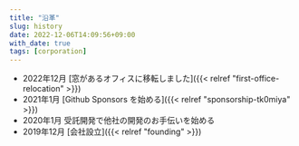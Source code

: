 ```yaml
---
title: "沿革"
slug: history
date: 2022-12-06T14:09:56+09:00
with_date: true
tags: [corporation]
---
```


* 2022年12月 [窓があるオフィスに移転しました]({{< relref "first-office-relocation" >}})
* 2021年1月 [Github Sponsors を始める]({{< relref "sponsorship-tk0miya" >}})
* 2020年1月 受託開発で他社の開発のお手伝いを始める
* 2019年12月 [会社設立]({{< relref "founding" >}})
